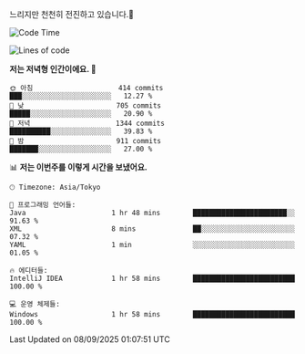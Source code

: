 느리지만 천천히 전진하고 있습니다.🐢

<!--START_SECTION:waka-->
![Code Time](http://img.shields.io/badge/Code%20Time-1%2C664%20hrs%2041%20mins-blue)

![Lines of code](https://img.shields.io/badge/%EC%A0%80%EB%8A%94%20%EC%97%AC%ED%83%9C%EA%B9%8C%EC%A7%80%20-931.3%20thousand%20%EC%A4%84%EC%9D%98%20%EC%BD%94%EB%93%9C%EB%A5%BC%20%EC%9E%91%EC%84%B1%ED%96%88%EC%96%B4%EC%9A%94.-blue)

**저는 저녁형 인간이에요. 🦉** 

```text
🌞 아침                     414 commits         ███░░░░░░░░░░░░░░░░░░░░░░   12.27 % 
🌆 낮　                     705 commits         █████░░░░░░░░░░░░░░░░░░░░   20.90 % 
🌃 저녁                     1344 commits        ██████████░░░░░░░░░░░░░░░   39.83 % 
🌙 밤　                     911 commits         ███████░░░░░░░░░░░░░░░░░░   27.00 % 
```


📊 **저는 이번주를 이렇게 시간을 보냈어요.** 

```text
🕑︎ Timezone: Asia/Tokyo

💬 프로그래밍 언어들: 
Java                     1 hr 48 mins        ███████████████████████░░   91.63 % 
XML                      8 mins              ██░░░░░░░░░░░░░░░░░░░░░░░   07.32 % 
YAML                     1 min               ░░░░░░░░░░░░░░░░░░░░░░░░░   01.05 % 

🔥 에디터들: 
IntelliJ IDEA            1 hr 58 mins        █████████████████████████   100.00 % 

💻 운영 체제들: 
Windows                  1 hr 58 mins        █████████████████████████   100.00 % 
```


 Last Updated on 08/09/2025 01:07:51 UTC
<!--END_SECTION:waka-->
